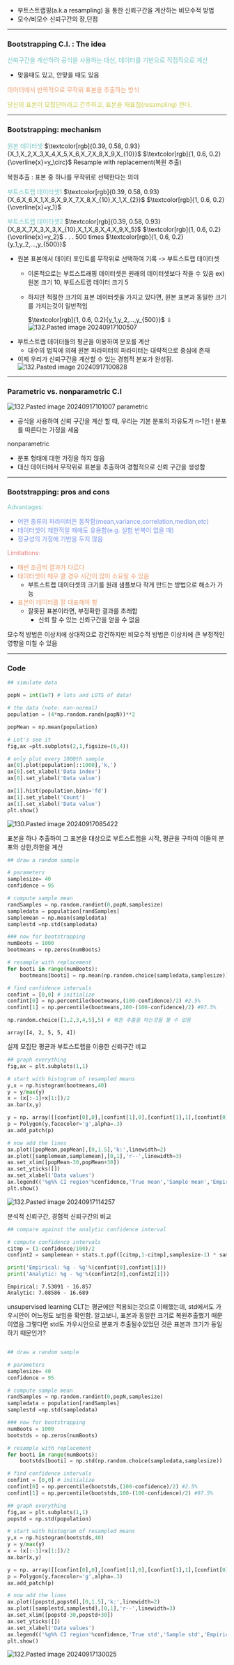 - 부트스트랩핑(a.k.a resampling) 을 통한 신뢰구간을 계산하는 비모수적 방법
- 모수/비모수 신뢰구간의 장,단점

---
### Bootstrapping C.I. : The idea

<span style="color:rgb(116, 195, 194)">신뢰구간을 계산하려 공식을 사용하는 대신, 데이터를 기반으로 직접적으로 계산</span>
- 맞을때도 있고, 안맞을 때도 있음

<span style="color:rgb(236, 158, 111)">데이터에서 반복적으로 무작위 표본을 추출하는 방식</span>

<span style="color:rgb(205, 205, 81)">당신의 표본이 모집단이라고 간주하고, 표본을 재표집(resampling) 한다.</span> 

---
### Bootstrapping: mechanism

<span style="color:rgb(116, 195, 194)">원본 데이터셋</span>  $\textcolor[rgb]{0.39, 0.58, 0.93} {X_1,X_2,X_3,X_4,X_5,X_6,X_7,X_8,X_9,X_{10}}$  $\textcolor[rgb]{1, 0.6, 0.2}{\overline{x}=y_\circ}$
           Resample with replacement(복원 추출)

복원추출 : 표본 중 하나를 무작위로 선택한다는 의미

<span style="color:rgb(116, 195, 194)">부트스트랩 데이터셋1</span>  $\textcolor[rgb]{0.39, 0.58, 0.93} {X_6,X_6,X_1,X_8,X_9,X_7,X_8,X_{10},X_1,X_{2}}$  $\textcolor[rgb]{1, 0.6, 0.2}{\overline{x}=y_1}$

<span style="color:rgb(116, 195, 194)">부트스트랩 데이터셋2</span>  $\textcolor[rgb]{0.39, 0.58, 0.93} {X_8,X_7,X_3,X_3,X_{10},X_1,X_8,X_4,X_9,X_5}$  $\textcolor[rgb]{1, 0.6, 0.2}{\overline{x}=y_2}$
							.
							.
							.
						500 times
						$\textcolor[rgb]{1, 0.6, 0.2}{y_1,y_2,...,y_{500}}$

- 원본 표본에서 데이터 포인트를 무작위로 선택하여 기록 -> 부트스트랩 데이터셋
	- 이론적으로는 부트스트래핑 데이터셋은 원래의 데이터셋보다 작을 수 있음 ex) 원본 크기 10, 부트스트랩 데이터 크기 5
	- 하지만 적절한 크기의 표본 데이터셋을 가지고 있다면, 원본 표본과 동일한 크기를 가지는것이 일반적임

		$\textcolor[rgb]{1, 0.6, 0.2}{y_1,y_2,...,y_{500}}$
			⇩
![132.Pasted image 20240917100507](../pic/11.Confidence%20intervals%20on%20parameters/132.Pasted%20image%2020240917100507.png)
- 부트스트랩 데이터들의 평균을 이용하여 분포를 계산
	- 대수의 법칙에 의해 원본 파라미터의 파라미터는 대략적으로 중심에 존재
- 이제 우리가 신뢰구간을 계산할 수 있는 경험적 분포가 완성됨.
![132.Pasted image 20240917100828](../pic/11.Confidence%20intervals%20on%20parameters/132.Pasted%20image%2020240917100828.png)

---
### Parametric vs. nonparametric C.I

![132.Pasted image 20240917101007](../pic/11.Confidence%20intervals%20on%20parameters/132.Pasted%20image%2020240917101007.png)
parametric
- 공식을 사용하여 신뢰 구간을 계산 할 때, 우리는 기본 분포의 자유도가 n-1인 t 분포를 따른다는 가정을 세움

nonparametric
- 분포 형태에 대한 가정을 하지 않음
- 대신 데이터에서 무작위로 표본을 추출하여 경험적으로 신뢰 구간을 생성함

---
### Bootstrapping: pros and cons

<span style="color:rgb(116, 195, 194)">Advantages:</span>
- <span style="color:rgb(118, 147, 234)">어떤 종류의 파라미터든 동작함(mean,variance,correlation,median,etc)</span> 
- <span style="color:rgb(118, 147, 234)">데이터셋이 제한적일 때에도 유용함(e.g. 실험 반복이 없을 때)</span>
- <span style="color:rgb(118, 147, 234)">정규성의 가정에 기반을 두지 않음</span>

<span style="color:rgb(230, 122, 122)">Limitations:</span> 
- <span style="color:rgb(236, 158, 111)">매번 조금씩 결과가 다르다</span>
- <span style="color:rgb(236, 158, 111)">데이터셋이 매우 클 경우 시간이 많이 소요될 수 있음</span>
	- 부트스트랩 데이터셋의 크기를 원래 샘플보다 작게 만드는 방법으로 해소가 가능
- <span style="color:rgb(236, 158, 111)">표본이 데이터를 잘 대표해야 함</span>
	- 잘못된 표본이라면, 부정확한 결과를 초래함
		- 신뢰 할 수 있는 신뢰구간을 얻을 수 없음

모수적 방법은 이상치에 상대적으로 강건하지만
비모수적 방법은 이상치에 큰 부정적인 영향을 미칠 수 있음

---
### Code

```python
## simulate data

popN = int(1e7) # lots and LOTS of data!

# the data (note: non-normal)
population = (4*np.random.randn(popN))**2

popMean = np.mean(population)

# Let's see it
fig,ax =plt.subplots(2,1,figsize=(6,4))

# only plot every 1000th sample
ax[0].plot(population[::1000],'k,')
ax[0].set_xlabel('Data index')
ax[0].set_ylabel('Data value')

ax[1].hist(population,bins='fd')
ax[1].set_ylabel('Count')
ax[1].set_xlabel('Data value')
plt.show()
```
![130.Pasted image 20240917085422](../pic/11.Confidence%20intervals%20on%20parameters/130.Pasted%20image%2020240917085422.png)

표본을 하나 추출하여 그 표본을 대상으로 부트스트랩을 시작, 평균을 구하여 이들의 분포와 상한,하한을 계산
```python
## draw a random sample

# parameters
samplesize= 40
confidence = 95 

# compute sample mean
randSamples = np.random.randint(0,popN,samplesize)
sampledata = population[randSamples]
samplemean = np.mean(sampledata)
samplestd =np.std(sampledata)

### now for bootstrapping
numBoots = 1000
bootmeans = np.zeros(numBoots)

# resample with replacement
for booti in range(numBoots):
    bootmeans[booti] = np.mean(np.random.choice(sampledata,samplesize))

# find confidence intervals
confint = [0,0] # initialize
confint[0] = np.percentile(bootmeans,(100-confidence)/2) #2.5%
confint[1] = np.percentile(bootmeans,100-(100-confidence)/2) #97.5% 

```

```python
np.random.choice([1,2,3,4,5],5) # 복원 추출을 하는것을 볼 수 있음
```
```
array([4, 2, 5, 5, 4])
```

실제 모집단 평균과 부트스트랩을 이용한 신뢰구간 비교
```python
## graph everything
fig,ax = plt.subplots(1,1)

# start with histogram of resampled means
y,x = np.histogram(bootmeans,40)
y = y/max(y)
x = (x[:-1]+x[1:])/2
ax.bar(x,y)

y = np. array([[confint[0],0],[confint[1],0],[confint[1],1],[confint[0],1]])
p = Polygon(y,facecolor='g',alpha=.3)
ax.add_patch(p)

# now add the lines
ax.plot([popMean,popMean],[0,1.5],'k:',linewidth=2)
ax.plot([samplemean,samplemean],[0,1],'r--',linewidth=3)
ax.set_xlim([popMean-30,popMean+30])
ax.set_yticks([])
ax.set_xlabel('Data values')
ax.legend(('%g%% CI region'%confidence,'True mean','Sample mean','Empirical dist.'))
plt.show()
```
![132.Pasted image 20240917114257](../pic/11.Confidence%20intervals%20on%20parameters/132.Pasted%20image%2020240917114257.png)

분석적 신뢰구간, 경험적 신뢰구간의 비교
```python
## compare against the analytic confidence interval

# compute confidence intervals
citmp = (1-confidence/100)/2
confint2 = samplemean + stats.t.ppf([citmp,1-citmp],samplesize-1) * samplestd/np.sqrt(samplesize)

print('Empirical: %g - %g'%(confint[0],confint[1]))
print('Analytic: %g - %g'%(confint2[0],confint2[1]))
```

```
Empirical: 7.53091 - 16.857
Analytic: 7.08586 - 16.689
```

unsupervised learning
CLT는 평균에만 적용되는것으로 이해했는데, std에서도 가우시안이 어느정도 보임을 확인함.
알고보니, 표본과 동일한 크기로 복원추출했기 때문이였음
그렇다면 std도 가우시안으로 분포가 추출될수있었던 것은 표본과 크기가 동일하기 때문인가? 
```python

## draw a random sample

# parameters
samplesize= 40
confidence = 95 

# compute sample mean
randSamples = np.random.randint(0,popN,samplesize)
sampledata = population[randSamples]
samplestd =np.std(sampledata)

### now for bootstrapping
numBoots = 1000
bootstds = np.zeros(numBoots)

# resample with replacement
for booti in range(numBoots):
    bootstds[booti] = np.std(np.random.choice(sampledata,samplesize))

# find confidence intervals
confint = [0,0] # initialize
confint[0] = np.percentile(bootstds,(100-confidence)/2) #2.5%
confint[1] = np.percentile(bootstds,100-(100-confidence)/2) #97.5% 

```


```python
## graph everything
fig,ax = plt.subplots(1,1)
popstd = np.std(population)

# start with histogram of resampled means
y,x = np.histogram(bootstds,40)
y = y/max(y)
x = (x[:-1]+x[1:])/2
ax.bar(x,y)

y = np. array([[confint[0],0],[confint[1],0],[confint[1],1],[confint[0],1]])
p = Polygon(y,facecolor='g',alpha=.3)
ax.add_patch(p)

# now add the lines
ax.plot([popstd,popstd],[0,1.5],'k:',linewidth=2)
ax.plot([samplestd,samplestd],[0,1],'r--',linewidth=3)
ax.set_xlim([popstd-30,popstd+30])
ax.set_yticks([])
ax.set_xlabel('Data values')
ax.legend(('%g%% CI region'%confidence,'True std','Sample std','Empirical dist.'))
plt.show()
```
![132.Pasted image 20240917130025](../pic/11.Confidence%20intervals%20on%20parameters/132.Pasted%20image%2020240917130025.png)
